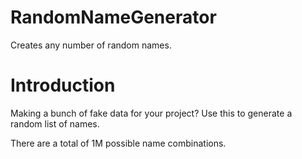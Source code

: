 # RandomNameGenerator
Creates any number of random names. 

# Introduction
Making a bunch of fake data for your project? Use this to generate a random list of names. 

There are a total of 1M possible name combinations.
